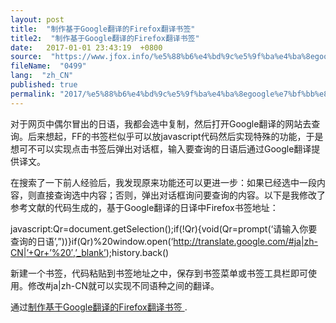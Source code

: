 ```yaml
---
layout: post
title:  "制作基于Google翻译的Firefox翻译书签"
title2:  "制作基于Google翻译的Firefox翻译书签"
date:   2017-01-01 23:43:19  +0800
source:  "https://www.jfox.info/%e5%88%b6%e4%bd%9c%e5%9f%ba%e4%ba%8egoogle%e7%bf%bb%e8%af%91%e7%9a%84firefox%e7%bf%bb%e8%af%91%e4%b9%a6%e7%ad%be.html"
fileName:  "0499"
lang:  "zh_CN"
published: true
permalink: "2017/%e5%88%b6%e4%bd%9c%e5%9f%ba%e4%ba%8egoogle%e7%bf%bb%e8%af%91%e7%9a%84firefox%e7%bf%bb%e8%af%91%e4%b9%a6%e7%ad%be.html"
---
```




对于网页中偶尔冒出的日语，我都会选中复制，然后打开Google翻译的网站去查询。后来想起，FF的书签栏似乎可以放javascript代码然后实现特殊的功能，于是想可不可以实现点击书签后弹出对话框，输入要查询的日语后通过Google翻译提供译文。

在搜索了一下前人经验后，我发现原来功能还可以更进一步：如果已经选中一段内容，则直接查询选中内容；否则，弹出对话框询问要查询的内容。以下是我修改了参考文献的代码生成的，基于Google翻译的日译中Firefox书签地址：

javascript:Qr=document.getSelection();if(!Qr){void(Qr=prompt(‘请输入你要查询的日语’,”))}if(Qr)%20window.open(‘http://translate.google.com/#ja|zh-CN|’+Qr+’%20′,’_blank’);history.back()

新建一个书签，代码粘贴到书签地址之中，保存到书签菜单或书签工具栏即可使用。修改#ja|zh-CN就可以实现不同语种之间的翻译。

通过[制作基于Google翻译的Firefox翻译书签 ](https://www.jfox.info/go.php?url=http://blog.huky.org/archives/1258.html).
